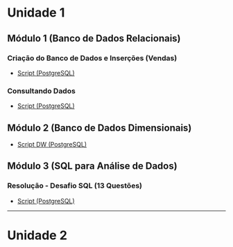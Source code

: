 # Unidade 1

## Módulo 1 (Banco de Dados Relacionais)

### Criação do Banco de Dados e Inserções (Vendas)
- [Script (PostgreSQL)](https://gist.github.com/aasouzaconsult/a7ebb734d963ae00990905a664e3b448)

### Consultando Dados
- [Script (PostgreSQL)](https://gist.github.com/aasouzaconsult/7ef239cbe96899e1bb64a6e2329fff39)

## Módulo 2 (Banco de Dados Dimensionais)
- [Script DW (PostgreSQL)](https://gist.github.com/aasouzaconsult/a4fe12721f0ab53f2462b024ce438096)

## Módulo 3 (SQL para Análise de Dados)
### Resolução - Desafio SQL (13 Questões)
- [Script (PostgreSQL)](https://gist.github.com/aasouzaconsult/2c8d3f17422e9214f8b6b8b5124afdf8--)

--------
# Unidade 2

